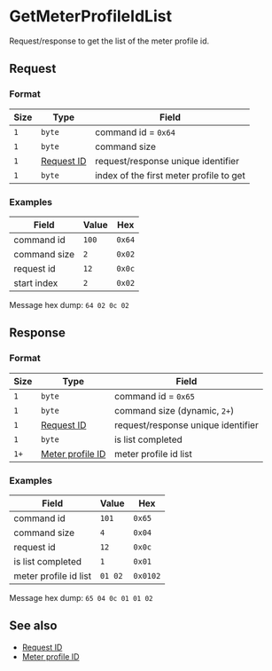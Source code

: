 # GetMeterProfileIdList

Request/response to get the list of the meter profile id.


## Request

### Format

| Size | Type                                 | Field                                   |
| ---- | ------------------------------------ | --------------------------------------- |
| `1`  | `byte`                               | command id = `0x64`                     |
| `1`  | `byte`                               | command size                            |
| `1`  | [Request ID](../types.md#request-id) | request/response unique identifier      |
| `1`  | `byte`                               | index of the first meter profile to get |


### Examples

| Field        | Value | Hex    |
| ------------ | ----- | ------ |
| command id   | `100` | `0x64` |
| command size | `2`   | `0x02` |
| request id   | `12`  | `0x0c` |
| start index  | `2`   | `0x02` |

Message hex dump: `64 02 0c 02`


## Response

### Format

| Size | Type                                             | Field                              |
| ---- | ------------------------------------------------ | ---------------------------------- |
| `1`  | `byte`                                           | command id = `0x65`                |
| `1`  | `byte`                                           | command size (dynamic, `2+`)       |
| `1`  | [Request ID](../types.md#request-id)             | request/response unique identifier |
| `1`  | `byte`                                           | is list completed                  |
| `1+` | [Meter profile ID](../types.md#meter-profile-id) | meter profile id list              |


### Examples

| Field                 | Value   | Hex      |
| --------------------- | ------- | -------- |
| command id            | `101`   | `0x65`   |
| command size          | `4`     | `0x04`   |
| request id            | `12`    | `0x0c`   |
| is list completed     | `1`     | `0x01`   |
| meter profile id list | `01 02` | `0x0102` |

Message hex dump: `65 04 0c 01 01 02`


## See also

* [Request ID](../types.md#request-id)
* [Meter profile ID](../types.md#meter-profile-id)
